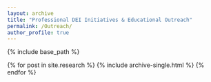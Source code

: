 ```yaml
---
layout: archive
title: "Professional DEI Initiatives & Educational Outreach"
permalink: /Outreach/
author_profile: true
---
```


{% include base_path %}


{% for post in site.research %}
  {% include archive-single.html %}
{% endfor %}

